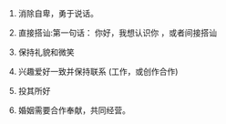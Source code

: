1. 消除自卑，勇于说话。
2. 直接搭讪:第一句话： 你好，我想认识你 ，或者间接搭讪
3. 保持礼貌和微笑
4. 兴趣爱好一致并保持联系 (工作，或创作合作)
5. 投其所好

6. 婚姻需要合作奉献，共同经营。
